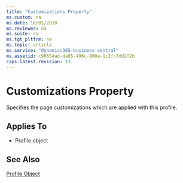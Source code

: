 ```yaml
---
title: "Customizations Property"
ms.custom: na
ms.date: 10/01/2018
ms.reviewer: na
ms.suite: na
ms.tgt_pltfrm: na
ms.topic: article
ms.service: "dynamics365-business-central"
ms.assetid: c90654ad-da85-496c-900a-1c2fc7dd2f2b
caps.latest.revision: 13
---
```


 

# Customizations Property
Specifies the page customizations which are applied with this profile.
  
## Applies To  
  
-   Profile object  


## See Also  
 [Profile Object](../devenv-profile-object.md)